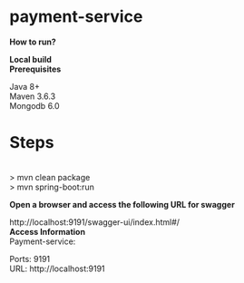 # payment-service<br>

**How to run?**<br>

**Local build**<br>
**Prerequisites**<br>

Java 8+<br>
Maven 3.6.3<br>
Mongodb 6.0<br>
# Steps
<br>
> mvn clean package<br>
> mvn spring-boot:run<br>

 **Open a browser and access the following URL for swagger** <br>

http://localhost:9191/swagger-ui/index.html#/<br>
**Access Information**<br>
Payment-service:<br>

Ports: 9191<br>
URL:  http://localhost:9191<br>
